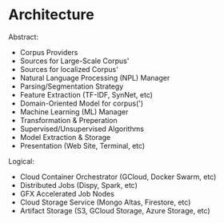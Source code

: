 # Architecture

Abstract:
- Corpus Providers
 - Sources for Large-Scale Corpus'
 - Sources for localized Corpus'
- Natural Language Processing (NPL) Manager
 - Parsing/Segmentation Strategy
 - Feature Extraction (TF-IDF, SynNet, etc)
 - Domain-Oriented Model for corpus(')
- Machine Learning (ML) Manager
 - Transformation & Preperation
 - Supervised/Unsupervised Algorithms
 - Model Extraction & Storage
- Presentation (Web Site, Terminal, etc)

Logical:
- Cloud Container Orchestrator (GCloud, Docker Swarm, etc)
- Distributed Jobs (Dispy, Spark, etc)
- GFX Accelerated Job Nodes
- Cloud Storage Service (Mongo Altas, Firestore, etc)
- Artifact Storage (S3, GCloud Storage, Azure Storage, etc)

